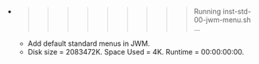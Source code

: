 * >>>>>>>>> Running inst-std-00-jwm-menu.sh ...
  * Add default standard menus in JWM.
  * Disk size = 2083472K. Space Used = 4K. Runtime = 00:00:00:00.
